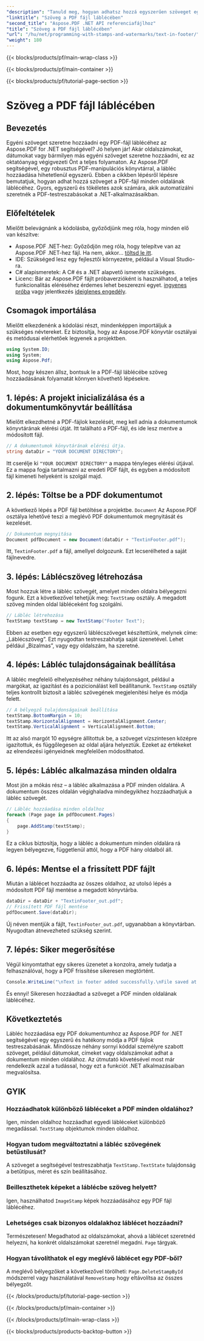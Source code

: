 ```yaml
---
"description": "Tanuld meg, hogyan adhatsz hozzá egyszerűen szöveget egy PDF fájl láblécéhez az Aspose.PDF for .NET segítségével. Lépésről lépésre útmutató a zökkenőmentes integrációhoz."
"linktitle": "Szöveg a PDF fájl láblécében"
"second_title": "Aspose.PDF .NET API referenciafájlhoz"
"title": "Szöveg a PDF fájl láblécében"
"url": "/hu/net/programming-with-stamps-and-watermarks/text-in-footer/"
"weight": 180
---
```


{{< blocks/products/pf/main-wrap-class >}}

{{< blocks/products/pf/main-container >}}

{{< blocks/products/pf/tutorial-page-section >}}

# Szöveg a PDF fájl láblécében

## Bevezetés

Egyéni szöveget szeretne hozzáadni egy PDF-fájl láblécéhez az Aspose.PDF for .NET segítségével? Jó helyen jár! Akár oldalszámokat, dátumokat vagy bármilyen más egyéni szöveget szeretne hozzáadni, ez az oktatóanyag végigvezeti Önt a teljes folyamaton. Az Aspose.PDF segítségével, egy robusztus PDF-manipulációs könyvtárral, a lábléc hozzáadása hihetetlenül egyszerű. Ebben a cikkben lépésről lépésre bemutatjuk, hogyan adhat hozzá szöveget a PDF-fájl minden oldalának láblécéhez. Gyors, egyszerű és tökéletes azok számára, akik automatizálni szeretnék a PDF-testreszabásokat a .NET-alkalmazásaikban.


## Előfeltételek

Mielőtt belevágnánk a kódolásba, győződjünk meg róla, hogy minden elő van készítve:

- Aspose.PDF .NET-hez: Győződjön meg róla, hogy telepítve van az Aspose.PDF .NET-hez fájl. Ha nem, akkor... [töltsd le itt](https://releases.aspose.com/pdf/net/).
- IDE: Szükséged lesz egy fejlesztői környezetre, például a Visual Studio-ra.
- C# alapismeretek: A C# és a .NET alapvető ismerete szükséges.
- Licenc: Bár az Aspose.PDF fájlt próbaverzióként is használhatod, a teljes funkcionalitás eléréséhez érdemes lehet beszerezni egyet. [ingyenes próba](https://releases.aspose.com/) vagy jelentkezés [ideiglenes engedély](https://purchase.aspose.com/temporary-license/).

## Csomagok importálása

Mielőtt elkezdenénk a kódolási részt, mindenképpen importáljuk a szükséges névtereket. Ez biztosítja, hogy az Aspose.PDF könyvtár osztályai és metódusai elérhetőek legyenek a projektben.

```csharp
using System.IO;
using System;
using Aspose.Pdf;
```

Most, hogy készen állsz, bontsuk le a PDF-fájl láblécébe szöveg hozzáadásának folyamatát könnyen követhető lépésekre.

## 1. lépés: A projekt inicializálása és a dokumentumkönyvtár beállítása

Mielőtt elkezdhetné a PDF-fájlok kezelését, meg kell adnia a dokumentumok könyvtárának elérési útját. Itt található a PDF-fájl, és ide lesz mentve a módosított fájl.

```csharp
// A dokumentumok könyvtárának elérési útja.
string dataDir = "YOUR DOCUMENT DIRECTORY";
```

Itt cserélje ki `"YOUR DOCUMENT DIRECTORY"` a mappa tényleges elérési útjával. Ez a mappa fogja tartalmazni az eredeti PDF fájlt, és egyben a módosított fájl kimeneti helyeként is szolgál majd.

## 2. lépés: Töltse be a PDF dokumentumot

A következő lépés a PDF fájl betöltése a projektbe. `Document` Az Aspose.PDF osztálya lehetővé teszi a meglévő PDF dokumentumok megnyitását és kezelését.

```csharp
// Dokumentum megnyitása
Document pdfDocument = new Document(dataDir + "TextinFooter.pdf");
```

Itt, `TextinFooter.pdf` a fájl, amellyel dolgozunk. Ezt lecserélheted a saját fájlnevedre.

## 3. lépés: Láblécszöveg létrehozása

Most hozzuk létre a lábléc szövegét, amelyet minden oldalra bélyegezni fogunk. Ezt a következővel tehetjük meg: `TextStamp` osztály. A megadott szöveg minden oldal lábléceként fog szolgálni.

```csharp
// Lábléc létrehozása
TextStamp textStamp = new TextStamp("Footer Text");
```

Ebben az esetben egy egyszerű láblécszöveget készítettünk, melynek címe: „Láblécszöveg”. Ezt nyugodtan testreszabhatja saját üzenetével. Lehet például „Bizalmas”, vagy egy oldalszám, ha szeretné.

## 4. lépés: Lábléc tulajdonságainak beállítása

A lábléc megfelelő elhelyezéséhez néhány tulajdonságot, például a margókat, az igazítást és a pozicionálást kell beállítanunk. `TextStamp` osztály teljes kontrollt biztosít a lábléc szövegének megjelenítési helye és módja felett.

```csharp
// A bélyegző tulajdonságainak beállítása
textStamp.BottomMargin = 10;
textStamp.HorizontalAlignment = HorizontalAlignment.Center;
textStamp.VerticalAlignment = VerticalAlignment.Bottom;
```

Itt az alsó margót 10 egységre állítottuk be, a szöveget vízszintesen középre igazítottuk, és függőlegesen az oldal aljára helyeztük. Ezeket az értékeket az elrendezési igényeidnek megfelelően módosíthatod.

## 5. lépés: Lábléc alkalmazása minden oldalra

Most jön a mókás rész – a lábléc alkalmazása a PDF minden oldalára. A dokumentum összes oldalán végighaladva mindegyikhez hozzáadhatjuk a lábléc szövegét.

```csharp
// Lábléc hozzáadása minden oldalhoz
foreach (Page page in pdfDocument.Pages)
{
    page.AddStamp(textStamp);
}
```

Ez a ciklus biztosítja, hogy a lábléc a dokumentum minden oldalára rá legyen bélyegezve, függetlenül attól, hogy a PDF hány oldalból áll.

## 6. lépés: Mentse el a frissített PDF fájlt

Miután a láblécet hozzáadta az összes oldalhoz, az utolsó lépés a módosított PDF fájl mentése a megadott könyvtárba.

```csharp
dataDir = dataDir + "TextinFooter_out.pdf";
// Frissített PDF fájl mentése
pdfDocument.Save(dataDir);
```

Új néven mentjük a fájlt, `TextinFooter_out.pdf`, ugyanabban a könyvtárban. Nyugodtan átnevezheted szükség szerint.

## 7. lépés: Siker megerősítése

Végül kinyomtathat egy sikeres üzenetet a konzolra, amely tudatja a felhasználóval, hogy a PDF frissítése sikeresen megtörtént.

```csharp
Console.WriteLine("\nText in footer added successfully.\nFile saved at " + dataDir);
```

És ennyi! Sikeresen hozzáadtad a szöveget a PDF minden oldalának láblécéhez.

## Következtetés

Lábléc hozzáadása egy PDF dokumentumhoz az Aspose.PDF for .NET segítségével egy egyszerű és hatékony módja a PDF fájlok testreszabásának. Mindössze néhány sornyi kóddal személyre szabott szöveget, például dátumokat, címeket vagy oldalszámokat adhat a dokumentum minden oldalához. Az útmutató követésével most már rendelkezik azzal a tudással, hogy ezt a funkciót .NET alkalmazásaiban megvalósítsa.

## GYIK

### Hozzáadhatok különböző lábléceket a PDF minden oldalához?  
Igen, minden oldalhoz hozzáadhat egyedi lábléceket különböző megadással. `TextStamp` objektumok minden oldalhoz.

### Hogyan tudom megváltoztatni a lábléc szövegének betűstílusát?  
A szöveget a segítségével testreszabhatja `TextStamp.TextState` tulajdonság a betűtípus, méret és szín beállításához.

### Beilleszthetek képeket a láblécbe szöveg helyett?  
Igen, használhatod `ImageStamp` képek hozzáadásához egy PDF fájl láblécéhez.

### Lehetséges csak bizonyos oldalakhoz láblécet hozzáadni?  
Természetesen! Megadhatod az oldalszámokat, ahová a láblécet szeretnéd helyezni, ha konkrét oldalszámokat szeretnél megadni. `Page` tárgyak.

### Hogyan távolíthatok el egy meglévő láblécet egy PDF-ből?  
A meglévő bélyegzőket a következővel törölheti: `Page.DeleteStampById` módszerrel vagy használatával `RemoveStamp` hogy eltávolítsa az összes bélyegzőt.

{{< /blocks/products/pf/tutorial-page-section >}}

{{< /blocks/products/pf/main-container >}}

{{< /blocks/products/pf/main-wrap-class >}}

{{< blocks/products/products-backtop-button >}}